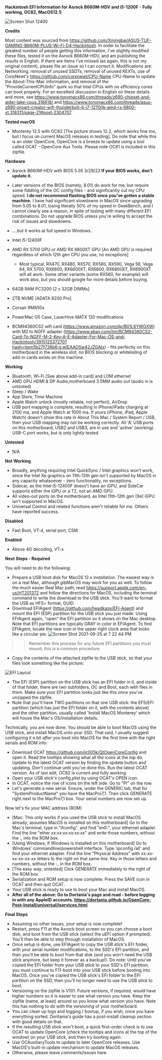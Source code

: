 **Hackintosh EFI Information for Asrock B660M-HDV and i5-1200F - Fully working, OC82, MacOS12.5**

 

![Screen Shot 12400](https://user-images.githubusercontent.com/4536776/151729828-5aa17320-ac7c-4992-802f-4a97c88f427e.png)

**Credits**

Most content was sourced from https://github.com/Xmingbai/ASUS-TUF-GAMING-B660M-PLUS-Wi-Fi-D4-Hackintosh.  In order to facilitate the greatest number of people getting this information, I've slightly modified these files, tested it on the Asrock B660M-HDV, and am publishing the results in English.  If there are items I've missed (as again, this is not my original content), please file an issue so I can correct it.  Modifications are:  Networking, removal of unused SSDTs, removal of unused KEXTs, use of CorpNewt's https://github.com/corpnewt/CPU-Name CPU-Name to update the About-This-Mac information, and removal of the "ProvideCurrentCPUInfo" quirk so that Intel CPUs with no efficiency cores can boot properly.  For an excellent discussion in English on these details and more, see https://www.tonymacx86.com/threads/z690-chipset-and-alder-lake-cpus.316618/ and https://www.tonymacx86.com/threads/asus-z690-proart-creator-wifi-thunderbolt-4-i7-12700k-amd-rx-6800-xt.318311/page-21#post-2304707.  

**Tested macOS**

* Monterey 12.5 with OC82 [The picture shows 12.2, which works fine too, but I focus on current MacOS releases in testing]. Do note that while this is an older OpenCore, OpenCore is a breeze to update using a tool called OCAT - OpenCore Aux Tools.  Please note OC81 is included in this zipfile.    

**Hardware**

* Asrock B660M-HDV with BIOS 5.05 3/29/22 **If your BIOS works, don't update it.**
* Later versions of the BIOS (namely, 8.01) do work for me, but require some fiddling of the OC config files - and significantly cut my CPU speed.  **I do not recommend flashing BIOS once you've gotten a stable machine.**  I have had significant slowdowns in MacOS since upgrading from 5.05 to 8.01, losing literally 50% of my speed in GeekBench, and I cannot clearly see a reason, in spite of testing with many different EFI combinations.  Do not upgrade BIOS unless you're willing to accept the risk of issues and slowdowns. 
* ....but it works at full speed in Windows.
* Intel i5-12400F
* AMD RX 5700 GPU or AMD RX 6800XT GPU  [An AMD GPU is required regardless of which 12th gen CPU you use, no exceptions]
  * Most typical, RX470, RX480, RX570, RX580, RX590, Vega 56, Vega 64, RX 5700, RX6600, RX6600XT, RX6800, RX6800XT, RX6900XT will all work.  Some other variants (some RX560, for example) will work also, but you should google for more details before buying.  

* 64GB RAM PC3200 [2 x 32GB DIMMs]
* 2TB NVME [ADATA 8200 Pro]
* Corsair RM650x
* PowerMac G5 Case, LaserHive MATX 120 modifications
* BCM94360CS2 wifi card (https://www.amazon.com/dp/B01L6YWGXW) with M2 to NGFF adapter (https://www.ebay.com/itm/BCM94360CS2-Card-To-NGFF-M-2-Key-A-E-Adapter-For-Mac-OS-and-Hackintosh/391512537270?hash=item5b27f738b6:g:wIEAAOSw42JZGAtx) - fits perfectly on this motherboard in the wireless slot; no BIOS blocking or whitelisting of add-in cards exists on this machine.

**Working**

* Bluetooth, Wi-Fi [See above add-in card] and LOM ethernet
* AMD GPU HDMI & DP Audio;motherboard 3.5MM audio out (audio in is untested)
* Sleep / Wake
* App Store, Time Machine
* Apple Watch unlock (mostly reliable, not perfect), AirDrop
* USB port mapping is complete, resulting in iPhone/iPads charging at 2100 ma, and Apple Watch at 1000 ma.  If yours (iPhone, iPad, Apple Watch) doesn't show this rate in About This Mac / System Report / USB, then your USB mapping may not be working correctly.  All 'A' USB ports on this motherboard, USB2 and USB3, are in use and 'active' (working).  USB-C port works, but is only lightly tested. 

**Untested**

* N/A

**Not Working**

* Broadly, anything requiring Intel QuickSync / Intel graphics won't work, since the Intel Xe graphics on 11th-12th gen isn't supported by MacOS in any capacity whatsoever - zero functionality, no exceptions.  
* Sidecar, as the Intel i5-12400F doesn't have an iGPU, and SideCar supports either the iGPU or a T2, not an AMD GPU.
* All video-out ports on the motherboard, as Intel 11th-12th gen (Xe) iGPU isn't supported in MacOS. 
* Universal Control and related functions aren't reliable for me.  Others have reported success.

**Disabled**

* Fast Boot, VT-d, serial port, CSM

**Enabled**

* Above 4G decoding, VT-x

**Next Steps - Required**

You will need to do the following: 

* Prepare a USB boot disk for MacOS 12.x installation.  The easiest way is on a real Mac, although gibMacOS may work for you as well.  To follow the much easier Real Mac path, read https://support.apple.com/en-us/HT201372 and follow the directions for MacOS, including the terminal command to write the download to the USB stick.  You'll want to format the USB as HFS+ format, GUID.  
* Download EFIAgent (https://github.com/headkaze/EFI-Agent) and mount the EFI (ESP) partition for the USB stick you just made.  Using EFIAgent again, "open" the EFI partition so it shows on the Mac desktop.  Note that EFI partitions are typically GRAY in color in EFIAgent.  To find EFIAgent, locate the new icon in the upper right clock area that looks like a circular pie.  ![Screen Shot 2021-09-25 at 7 22 44 PM](https://user-images.githubusercontent.com/4536776/134790066-27597b9e-a37f-47e0-87f5-d3ebbc2af59f.png)

 >>  Remember this process for any future EFI partitions you must mount; this is a common procedure.

* Copy the contents of the attached zipfile to the USB stick, so that your files look something like the picture: 

![EFI Layout](https://user-images.githubusercontent.com/4536776/134783624-10b0c7ba-fb29-4cf1-8017-230d22f8e18b.png)

* The EFI (ESP) partition on the USB stick has an EFI folder in it, and inside of that folder, there are two subfolders, OC and Boot, each with files in them.  Make sure your EFI partition looks just like this once you've unzipped the zipfile. 
* Note that you'll have TWO partitions on that one USB stick:  the EFS/EFI partition (which has just the EFI folder on it, with the contents above) and the other partition, usually called 'Install MacOS Monterey' which will house the Mac's OS/installation details.  

Technically, you are now done.  You should be able to boot MacOS using the USB stick, and install MacOS onto your SSD.  That said, I usually suggest configuring it a bit *after* you boot into MacOS for the first time with the right serials and ROM info: 

* Download OCAT https://github.com/ic005k/QtOpenCoreConfig and open it.  Read the tooltips showing what all the icons at the top do.  Update to the latest OCAT version by finding the update button and updating.  Don't continue until you've done this.  Run the latest OCAT version.  As of last edit, OC82 is current and fully working.
* Open your USB stick's config.plist by using OCAT's OPEN icon.
* In OCAT, notice the row of icons on the left side.  Go to "PI" on the row. 
* Let's generate a new serial.  Ensure, under the GENERIC tab, that for "SystemProductName" you have the MacPro7,1.  Then click GENERATE right next to the MacPro7,1 box.  Your serial numbers are now set up.  

Now let's fix your MAC address (ROM) 

* [Mac: This only works if you used the USB stick to install MacOS already; assumes MacOS is installed on this motherboard] Go to the Mac's terminal, type in "ifconfig", and find "en0:", your ethernet adapter.  Find the line "ether xx:xx:xx:xx:xx:xx" and write those numbers, without the :, into the ROM box.  
* [Using Windows, if Windows is installed on this motherboard] Go to Windows' commandline/powershell interface.  Type 'ipconfig /all' and find your ethernet adapter.  Find the line "Physical Address" with xx-xx-xx-xx-xx-xx letters to the right on that same line.  Key in those letters and numbers, without the -, in the ROM box. 
* [The easy way; untested] Click GENERATE immediately to the right of the ROM box. 
* Serialization and ROM setup is now complete.  Press the SAVE icon in OCAT and then quit OCAT. 
* Your USB stick is ready to use to boot your Mac and install MacOS.  
* **After all of the above:  Go to Dortania's page and read - before logging in with any AppleID accounts.  https://dortania.github.io/OpenCore-Post-Install/universal/iservices.html**

**Final Steps**

* Assuming no other issues, your setup is now complete!   
* Restart, press F11 at the Asrock boot screen so you can choose a boot disk, and boot from the USB stick (select the uEFI option if prompted).  You'll then be able to step through installation of MacOS.  
* Once setup is done, use EFIAgent to copy the USB stick's EFI folder, with your serial number modifications, to the SSD's EFI partition, and then you'll be able to boot from that disk (and you won't need the USB stick anymore, but keep it forever as a backup!). Do note:  Until you've copied the EFI folder from your USB stick to your SSD's EFI partition, you must continue to F11-boot into your USB stick before booting into MacOS.  Once you've copied the USB stick's EFI folder to the EFI partition on the SSD, then you'll no longer need to use the USB stick to boot.  
* Versioning on the zipfile is V101.  Future versions, if required, would have higher numbers so it is easier to see what version you have.  Keep the zipfile (name, at least) around so you know what version you have.  Note this has nothing to do with the versioning of your motherboard.
* You can clean up logs and logging / bootup, if you wish, once you have everything sorted.  Doritania's guide has a post-install cleanup section with good details on that. 
* If the resulting USB stick won't boot, a quick first-order check is to use OCAT to update OpenCore (check the tooltips and icons at the top of the window) on your USB stick, and then try booting again.  
* Use OCAuxiliaryTools to update to later OpenCore releases.  Use MacOS's built-in update mechanism to update MacOS releases.  
* Otherwise, please leave comments/issues here. 
